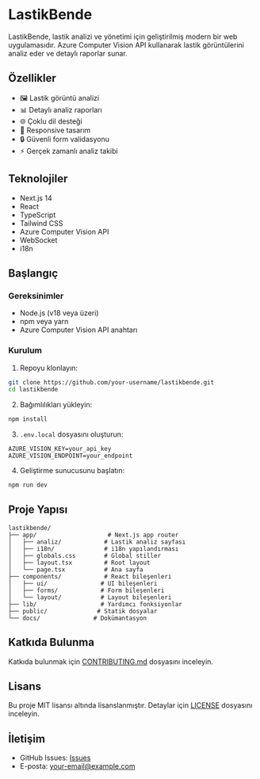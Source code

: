 # LastikBende

LastikBende, lastik analizi ve yönetimi için geliştirilmiş modern bir web uygulamasıdır. Azure Computer Vision API kullanarak lastik görüntülerini analiz eder ve detaylı raporlar sunar.

## Özellikler

- 🖼️ Lastik görüntü analizi
- 📊 Detaylı analiz raporları
- 🌐 Çoklu dil desteği
- 📱 Responsive tasarım
- 🔒 Güvenli form validasyonu
- ⚡ Gerçek zamanlı analiz takibi

## Teknolojiler

- Next.js 14
- React
- TypeScript
- Tailwind CSS
- Azure Computer Vision API
- WebSocket
- i18n

## Başlangıç

### Gereksinimler

- Node.js (v18 veya üzeri)
- npm veya yarn
- Azure Computer Vision API anahtarı

### Kurulum

1. Repoyu klonlayın:
```bash
git clone https://github.com/your-username/lastikbende.git
cd lastikbende
```

2. Bağımlılıkları yükleyin:
```bash
npm install
```

3. `.env.local` dosyasını oluşturun:
```env
AZURE_VISION_KEY=your_api_key
AZURE_VISION_ENDPOINT=your_endpoint
```

4. Geliştirme sunucusunu başlatın:
```bash
npm run dev
```

## Proje Yapısı

```
lastikbende/
├── app/                    # Next.js app router
│   ├── analiz/            # Lastik analiz sayfası
│   ├── i18n/              # i18n yapılandırması
│   ├── globals.css        # Global stiller
│   ├── layout.tsx         # Root layout
│   └── page.tsx           # Ana sayfa
├── components/            # React bileşenleri
│   ├── ui/               # UI bileşenleri
│   ├── forms/            # Form bileşenleri
│   └── layout/           # Layout bileşenleri
├── lib/                  # Yardımcı fonksiyonlar
├── public/              # Statik dosyalar
└── docs/               # Dokümantasyon
```

## Katkıda Bulunma

Katkıda bulunmak için [CONTRIBUTING.md](docs/CONTRIBUTING.md) dosyasını inceleyin.

## Lisans

Bu proje MIT lisansı altında lisanslanmıştır. Detaylar için [LICENSE](LICENSE) dosyasını inceleyin.

## İletişim

- GitHub Issues: [Issues](https://github.com/your-username/lastikbende/issues)
- E-posta: your-email@example.com
